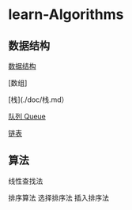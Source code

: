 # learn-Algorithms

## 数据结构

[数据结构](./doc/数据结构.md)

[数组]

[栈](./doc/栈.md）

[队列 Queue](./doc/队列.md)

[链表](./doc/链表.md)


## 算法
线性查找法

排序算法
  选择排序法
  插入排序法